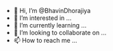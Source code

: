 - 👋 Hi, I’m @BhavinDhorajiya
- 👀 I’m interested in ...
- 🌱 I’m currently learning ...
- 💞️ I’m looking to collaborate on ...
- 📫 How to reach me ...

<!---
BhavinDhorajiya/BhavinDhorajiya is a ✨ special ✨ repository because its `README.md` (this file) appears on your GitHub profile.
You can click the Preview link to take a look at your changes.
--->
